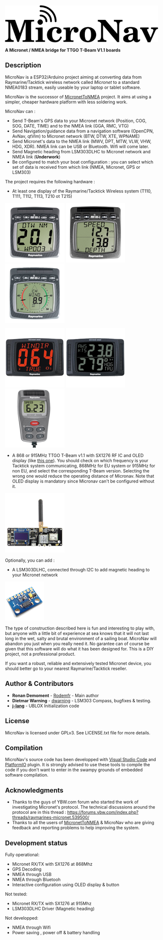 ![](images/micronav.png)

**A Micronet / NMEA bridge for TTGO T-Beam V1.1 boards**

## Description

MicroNav is a ESP32/Arduino project aiming at converting data from Raymarine/Tacktick wireless network called *Micronet* to a standard NMEA0183 stream, easily useable by your laptop or tablet software.

MicroNav is the successor of [MicronetToNMEA](https://github.com/Rodemfr/MicronetToNMEA) project. It aims at using a simpler, cheaper hardware platform with less soldering work.

MicroNav can :

- Send T-Beam's GPS data to your Micronet network (Position, COG, SOG, DATE, TIME) and to the NMEA link (GGA, RMC, VTG)
- Send Navigation/guidance data from a navigation software (OpenCPN, AvNav, qtVlm) to Micronet network (BTW, DTW, XTE, WPNAME)
- Send Micronet's data to the NMEA link (MWV, DPT, MTW, VLW, VHW, HDG, XDR). NMEA link can be USB or Bluetooth. Wifi will come later.
- Send Magnetic heading from LSM303DLHC to Micronet network and NMEA link (**Underwork**)
- Be configured to match your boat configuration : you can select which set of data is received from which link (NMEA, Micronet, GPS or LSM303)

The project requires the following hardware :

- At least one display of the Raymarine/Tacktick Wireless system (T110, T111, T112, T113, T210 ot T215)

![](images/t110.png)
![](images/t111.png)
![](images/t112.png)

![](images/t210.png)
![](images/t215.png)
![](images/t113.png)

- A 868 or 915MHz TTGO T-Beam v1.1 with SX1276 RF IC and OLED display (like [this one](http://www.lilygo.cn/prod_view.aspx?TypeId=50060&Id=1317&FId=t3:50060:3)). You should check on which frequency is your Tacktick system communicating, 868MHz for EU system or 915MHz for non EU, and select the corresponding T-Beam version. Selecting the wrong one would reduce the operating distance of Micronav. Note that OLED display is mandatory since Micronav can't be configured without it.

![](images/t-beam-v1-1.png)

Optionally, you can add :

- A LSM303DLHC, connected through I2C to add magnetic heading to your Micronet network

![](images/lsm303.png)

The type of construction described here is fun and interesting to play with, but anyone with a little bit
of experience at sea knows that it will not last long in the wet, salty and brutal environment of a sailing boat.
MicroNav will abandon you just when you really need it. No garantee can of course be given that this software
will do what it has been designed for. This is a DIY project, not a professional product.

If you want a robust, reliable and extensively tested Micronet device, you should better go to your nearest Raymarine/Tacktick reseller. 

## Author & Contributors

* **Ronan Demoment** - [Rodemfr](https://github.com/Rodemfr) - Main author 
* **Dietmar Warning** - [dwarning](https://github.com/dwarning) - LSM303 Compass, bugfixes & testing.
* **[j-lang](https://github.com/j-lang)** - UBLOX Initialization code

## License

MicroNav is licensed under GPLv3. See LICENSE.txt file for more details.

## Compilation

MicroNav's source code has been developped with [Visual Studio Code](https://code.visualstudio.com) and [PlatformIO](https://platformio.org) plugin. It is strongly advised to use these tools to compile the code if you don't want to enter in the swampy grounds of embedded software compilation.

## Acknowledgments

* Thanks to the guys of YBW.com forum who started the work of investigating Micronet's protocol. The technical discussions around the protocol are in this thread : https://forums.ybw.com/index.php?threads/raymarines-micronet.539500/
* Thanks to all the users of [MicronetToNMEA](https://github.com/Rodemfr/MicronetToNMEA) & MicroNav who are giving feedback and reporting problems to help improving the system.

## Development status

Fully operational:
- Micronet RX/TX with SX1276 at 868Mhz
- GPS Decoding
- NMEA through USB
- NMEA through Bluetooh
- Interactive configuration using OLED display & button

Not tested:
- Micronet RX/TX with SX1276 at 915Mhz
- LSM303DLHC Driver (Magnetic heading)

Not developped:
- NMEA through Wifi
- Power saving , power off & battery handling
